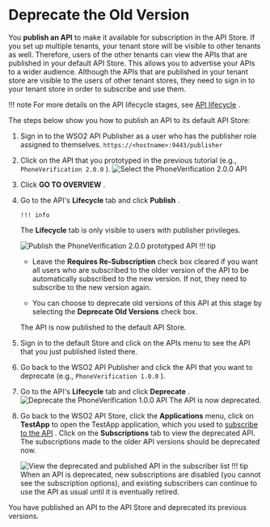 # Deprecate the Old Version

You **publish an API** to make it available for subscription in the API Store. If you set up multiple tenants, your tenant store will be visible to other tenants as well. Therefore, users of the other tenants can view the APIs that are published in your default API Store. This allows you to advertise your APIs to a wider audience. Although the APIs that are published in your tenant store are visible to the users of other tenant stores, they need to sign in to your tenant store in order to subscribe and use them.

!!! note
For more details on the API lifecycle stages, see [API lifecycle](https://docs.wso2.com/display/AM260/Key+Concepts#KeyConcepts-APIlifecycle) .


The steps below show you how to publish an API to its default API Store:

1.  Sign in to the WSO2 API Publisher as a user who has the publisher role assigned to themselves.
`https://<hostname>:9443/publisher         `
2.  Click on the API that you prototyped in the previous tutorial (e.g., `PhoneVerification 2.0.0` ).
    ![Select the PhoneVerification 2.0.0 API]({{base_path}}/assets/attachments/103328593/103328597.png)
3.  Click **GO TO OVERVIEW** .

4.  Go to the API's **Lifecycle** tab and click **Publish** .

        !!! info
    The **Lifecycle** tab is only visible to users with publisher privileges.


    ![Publish the PhoneVerification 2.0.0 prototyped API]({{base_path}}/assets/attachments/103328593/103328595.png)
        !!! tip
    -   Leave the **Requires Re-Subscription** check box cleared if you want all users who are subscribed to the older version of the API to be automatically subscribed to the new version. If not, they need to subscribe to the new version again.

    -   You can choose to deprecate old versions of this API at this stage by selecting the **Deprecate Old Versions** check box.


    The API is now published to the default API Store.

5.  Sign in to the default Store and click on the APIs menu to see the API that you just published listed there.
6.  Go back to the WSO2 API Publisher and click the API that you want to deprecate (e.g., `PhoneVerification 1.0.0` ).

7.  Go to the API's **Lifecycle** tab and click **Deprecate** .
    ![Deprecate the PhoneVerification 1.0.0 API]({{base_path}}/assets/attachments/103328593/103328594.png)    The API is now deprecated.

8.  Go back to the WSO2 API Store, click the **Applications** menu, click on **TestApp** to open the TestApp application, which you used to [subscribe to the API](https://docs.wso2.com/display/AM260/Subscribe+to+an+API) . Click on the **Subscriptions** tab to view the deprecated API.
    The subscriptions made to the older API versions should be deprecated now.

    ![View the deprecated and published API in the subscriber list]({{base_path}}/assets/attachments/103328593/103328596.png)
        !!! tip
    When an API is deprecated, new subscriptions are disabled (you cannot see the subscription options), and existing subscribers can continue to use the API as usual until it is eventually retired.


You have published an API to the API Store and deprecated its previous versions.
